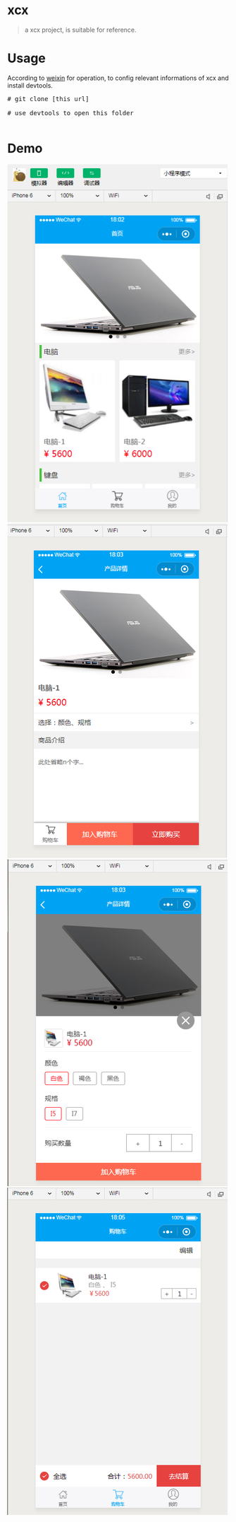 # xcx

> a xcx project, is suitable for reference.


# Usage
According to [weixin](https://mp.weixin.qq.com/) for operation, to config relevant informations of xcx and install devtools.
<pre>
# git clone [this url]

# use devtools to open this folder

</pre>

# Demo

<img src="https://raw.githubusercontent.com/github123419/xcx/master/images/poster-1.png" width="500" />
<img src="https://raw.githubusercontent.com/github123419/xcx/master/images/poster-2.png" width="500" />
<img src="https://raw.githubusercontent.com/github123419/xcx/master/images/poster-3.png" width="500" />
<img src="https://raw.githubusercontent.com/github123419/xcx/master/images/poster-4.png" width="500" />